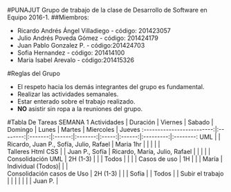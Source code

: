 #PUNAJUT
Grupo de trabajo de la clase de Desarrollo de Software en Equipo 2016-1.
##Miembros:
* Ricardo Andrés Ángel Villadiego - código: 201423057
* Julio Andrés Poveda Gómez - código: 201424179
* Juan Pablo Gonzalez P. - código:201424703
* Sofia Hernandez - código: 201414100
* Maria Isabel Arevalo - código:201415326
 

#Reglas del Grupo
* El respeto hacia los demás integrantes del grupo es fundamental.
* Realizar las actividades semanales.
* Estar enterado sobre el trabajo realizado.
* **NO** asistir sin ropa a la reuniones del grupo.

#Tabla De Tareas SEMANA 1
Actividades                | Duración | Viernes | Sabado | Domingo | Lunes | Martes | Miercoles | Jueves
:-------------------------:|:--------:|:-------:|:------:|:-------:|:-----:|:------:|:---------:|:--------:
UML                        |          | Ricardo, Juan P., Sofía, Julio, Rafael | Maria 1hr | | | | |   
Talleres Html CSS          |          | Juan P., Sofía | Ricardo, María, Julio, Rafael | | | | |
Consolidación UML          | 2H (1-3) |         |        | Todos   | | | |
Casos de uso               |   1H     |         |        | María   |  Individual (Todos)| | |                  
Consolidación casos de Uso | 2H (1-3) |         |        | Sofía   |       | Todos      | |
Subir el trabajo           |          |         |        |         |       |        | Juan P. |
